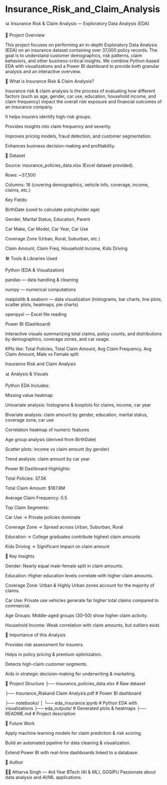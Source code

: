 # Insurance_Risk_and_Claim_Analysis
📊 Insurance Risk & Claim Analysis — Exploratory Data Analysis (EDA)

📌 Project Overview

This project focuses on performing an in-depth Exploratory Data Analysis (EDA) on an insurance dataset containing over 37,000 policy records. The goal is to understand customer demographics, risk patterns, claim behaviors, and other business-critical insights.
We combine Python-based EDA with visualizations and a Power BI dashboard to provide both granular analysis and an interactive overview.


🏦 What is Insurance Risk & Claim Analysis?

Insurance risk & claim analysis is the process of evaluating how different factors (such as age, gender, car use, education, household income, and claim frequency) impact the overall risk exposure and financial outcomes of an insurance company.

It helps insurers identify high-risk groups.

Provides insights into claim frequency and severity.

Improves pricing models, fraud detection, and customer segmentation.

Enhances business decision-making and profitability.


📂 Dataset

Source: insurance_policies_data.xlsx (Excel dataset provided).

Rows: ~37,500

Columns: 16 (covering demographics, vehicle info, coverage, income, claims, etc.)

Key Fields:

BirthDate (used to calculate policyholder age)

Gender, Marital Status, Education, Parent

Car Make, Car Model, Car Year, Car Use

Coverage Zone (Urban, Rural, Suburban, etc.)

Claim Amount, Claim Freq, Household Income, Kids Driving


🛠 Tools & Libraries Used

Python (EDA & Visualization)

pandas — data handling & cleaning

numpy — numerical computations

matplotlib & seaborn — data visualization (histograms, bar charts, line plots, scatter plots, heatmaps, pie charts)

openpyxl — Excel file reading

Power BI (Dashboard)

Interactive visuals summarizing total claims, policy counts, and distributions by demographics, coverage zones, and car usage.

KPIs like: Total Policies, Total Claim Amount, Avg Claim Frequency, Avg Claim Amount, Male vs Female split

Insurance Risk and Claim Analysis


📊 Analysis & Visuals

Python EDA Includes:

Missing value heatmap

Univariate analysis: histograms & boxplots for claims, income, car year

Bivariate analysis: claim amount by gender, education, marital status, coverage zone, car use

Correlation heatmap of numeric features

Age group analysis (derived from BirthDate)

Scatter plots: income vs claim amount (by gender)

Trend analysis: claim amount by car year

Power BI Dashboard Highlights:

Total Policies: 37.5K

Total Claim Amount: $187.8M

Average Claim Frequency: 0.5

Top Claim Segments:

Car Use → Private policies dominate

Coverage Zone → Spread across Urban, Suburban, Rural

Education → College graduates contribute highest claim amounts

Kids Driving → Significant impact on claim amount


🚀 Key Insights

Gender: Nearly equal male-female split in claim amounts.

Education: Higher education levels correlate with higher claim amounts.

Coverage Zone: Urban & Highly Urban zones account for the majority of claims.

Car Use: Private use vehicles generate far higher total claims compared to commercial.

Age Groups: Middle-aged groups (30–50) show higher claim activity.

Household Income: Weak correlation with claim amounts, but outliers exist.


📌 Importance of this Analysis

Provides risk assessment for insurers.

Helps in policy pricing & premium optimization.

Detects high-claim customer segments.

Aids in strategic decision-making for underwriting & marketing.

📂 Project Structure
├── insurance_policies_data.xlsx   # Raw dataset

├── Insurance_Riskand Claim Analysis.pdf  # Power BI dashboard

├── notebooks/
│   └── eda_insurance.ipynb        # Python EDA with visualizations
├── eda_outputs/                   # Generated plots & heatmaps
├── README.md                      # Project description

🔮 Future Work

Apply machine learning models for claim prediction & risk scoring.

Build an automated pipeline for data cleaning & visualization.

Extend Power BI with real-time dashboards linked to a database.

📌 Author

👨‍💻 Atharva Singh — 4rd Year BTech (AI & ML), GGSIPU
Passionate about data analysis and  AI/ML applications.
